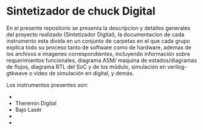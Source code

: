 # Sintetizador de chuck Digital

En el presente repositorio se presenta la descripcion y detalles generales del proyecto realizado (Sintetizador Digital), la documentacion de cada instrumento esta divida en un conjunto de carpetas en el que cada grupo explica todo su proceso tanto de software como de hardware, ademas de los archivos e imagenes correspondientes, incluyendo información sobre requerimientos funcionales, diagrama ASM/ maquina de estados/diagramas de flujos, diagrama RTL del SoC y de los módulo, simulación en verilog-gtkwave o vídeo de simulación en digital, y demás.

Los instrumentos presentes son:

-
- Theremín Digital
- Bajo Lasér
-
-
